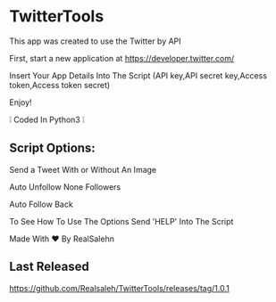 # TwitterTools
This app was created to use the Twitter by API

First, start a new application at https://developer.twitter.com/

Insert Your App Details Into The Script (API key,API secret key,Access token,Access token secret)

Enjoy!

:grey_exclamation: Coded In Python3 :grey_exclamation:

## Script Options:

Send a Tweet With or Without An Image

Auto Unfollow None Followers

Auto Follow Back

To See How To Use The Options Send 'HELP' Into The Script

Made With :heart: By RealSalehn

## Last Released
https://github.com/Realsaleh/TwitterTools/releases/tag/1.0.1

